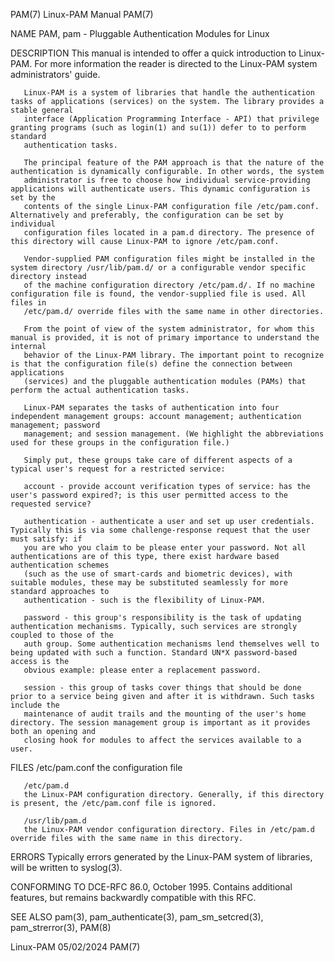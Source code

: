 PAM(7)								       Linux-PAM Manual									PAM(7)

NAME
       PAM, pam - Pluggable Authentication Modules for Linux

DESCRIPTION
       This manual is intended to offer a quick introduction to Linux-PAM. For more information the reader is directed to the Linux-PAM system administrators'
       guide.

       Linux-PAM is a system of libraries that handle the authentication tasks of applications (services) on the system. The library provides a stable general
       interface (Application Programming Interface - API) that privilege granting programs (such as login(1) and su(1)) defer to to perform standard
       authentication tasks.

       The principal feature of the PAM approach is that the nature of the authentication is dynamically configurable. In other words, the system
       administrator is free to choose how individual service-providing applications will authenticate users. This dynamic configuration is set by the
       contents of the single Linux-PAM configuration file /etc/pam.conf. Alternatively and preferably, the configuration can be set by individual
       configuration files located in a pam.d directory. The presence of this directory will cause Linux-PAM to ignore /etc/pam.conf.

       Vendor-supplied PAM configuration files might be installed in the system directory /usr/lib/pam.d/ or a configurable vendor specific directory instead
       of the machine configuration directory /etc/pam.d/. If no machine configuration file is found, the vendor-supplied file is used. All files in
       /etc/pam.d/ override files with the same name in other directories.

       From the point of view of the system administrator, for whom this manual is provided, it is not of primary importance to understand the internal
       behavior of the Linux-PAM library. The important point to recognize is that the configuration file(s) define the connection between applications
       (services) and the pluggable authentication modules (PAMs) that perform the actual authentication tasks.

       Linux-PAM separates the tasks of authentication into four independent management groups: account management; authentication management; password
       management; and session management. (We highlight the abbreviations used for these groups in the configuration file.)

       Simply put, these groups take care of different aspects of a typical user's request for a restricted service:

       account - provide account verification types of service: has the user's password expired?; is this user permitted access to the requested service?

       authentication - authenticate a user and set up user credentials. Typically this is via some challenge-response request that the user must satisfy: if
       you are who you claim to be please enter your password. Not all authentications are of this type, there exist hardware based authentication schemes
       (such as the use of smart-cards and biometric devices), with suitable modules, these may be substituted seamlessly for more standard approaches to
       authentication - such is the flexibility of Linux-PAM.

       password - this group's responsibility is the task of updating authentication mechanisms. Typically, such services are strongly coupled to those of the
       auth group. Some authentication mechanisms lend themselves well to being updated with such a function. Standard UN*X password-based access is the
       obvious example: please enter a replacement password.

       session - this group of tasks cover things that should be done prior to a service being given and after it is withdrawn. Such tasks include the
       maintenance of audit trails and the mounting of the user's home directory. The session management group is important as it provides both an opening and
       closing hook for modules to affect the services available to a user.

FILES
       /etc/pam.conf
	   the configuration file

       /etc/pam.d
	   the Linux-PAM configuration directory. Generally, if this directory is present, the /etc/pam.conf file is ignored.

       /usr/lib/pam.d
	   the Linux-PAM vendor configuration directory. Files in /etc/pam.d override files with the same name in this directory.

ERRORS
       Typically errors generated by the Linux-PAM system of libraries, will be written to syslog(3).

CONFORMING TO
       DCE-RFC 86.0, October 1995. Contains additional features, but remains backwardly compatible with this RFC.

SEE ALSO
       pam(3), pam_authenticate(3), pam_sm_setcred(3), pam_strerror(3), PAM(8)

Linux-PAM								  05/02/2024									PAM(7)
